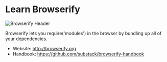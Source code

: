 # Learn Browserify

![Browserify Header](http://i.imgur.com/G7Ffa6q.png)

Browserify lets you require('modules') in the browser by bundling up all of your dependencies.


+ Website: http://browserify.org
+ Handbook: https://github.com/substack/browserify-handbook
